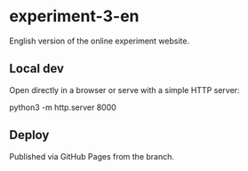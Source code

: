 # experiment-3-en

English version of the online experiment website.

## Local dev
Open  directly in a browser or serve with a simple HTTP server:

python3 -m http.server 8000

## Deploy
Published via GitHub Pages from the  branch.

